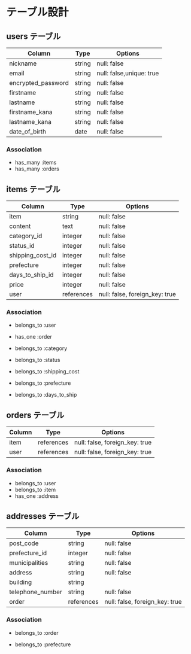 # テーブル設計

## users テーブル

| Column             | Type    | Options                  |
| ------------------ | ------  | ------------------------ |
| nickname           | string  | null: false              | #ニックネーム
| email              | string  | null: false,unique: true | #メールアドレス
| encrypted_password | string  | null: false              | #パスワード
| firstname          | string  | null: false              | #名前（全角）名字
| lastname           | string  | null: false              | #名前(全角)名前
| firstname_kana     | string  | null: false              | #名前カナ（全角）名字
| lastname_kana      | string  | null: false              | #名前カナ(全角)名前
| date_of_birth      | date    | null: false              | #生年月日


### Association

- has_many :items
- has_many :orders


## items テーブル

| Column             | Type       | Options                        |
| -----------        | ---------- | ------------------------------ |
| item               | string     | null: false                    | #商品名
| content            | text       | null: false                    | #商品の詳細
| category_id        | integer    | null: false                    | #カテゴリー
| status_id          | integer    | null: false                    | #商品の状態
| shipping_cost_id   | integer    | null: false                    | #配送料の負担
| prefecture         | integer    | null: false                    | #発送元の地域
| days_to_ship_id    | integer    | null: false                    | #発送までの日数
| price              | integer    | null: false                    | #価格
| user               | references | null: false, foreign_key: true | #ユーザid

### Association

- belongs_to :user
- has_one :order

- belongs_to :category
- belongs_to :status
- belongs_to :shipping_cost
- belongs_to :prefecture
- belongs_to :days_to_ship


## orders テーブル

| Column    | Type       | Options                        |
| --------- | ---------- | ------------------------------ |
| item      | references | null: false, foreign_key: true | #アイテムid
| user      | references | null: false, foreign_key: true | #ユーザid

### Association

- belongs_to :user
- belongs_to :item
- has_one :address


## addresses テーブル

| Column             | Type       | Options                        |
| ------------------ | ---------- | ------------------------------ |
| post_code          | string     | null: false                    | #郵便番号
| prefecture_id      | integer    | null: false                    | #都道府県
| municipalities     | string     | null: false                    | #市区町村
| address            | string     | null: false                    | #番地
| building           | string     |                                | #建物名
| telephone_number   | string     | null: false                    | #電話番号
| order              | references | null: false, foreign_key: true | #オーダーid

### Association

- belongs_to :order

- belongs_to :prefecture